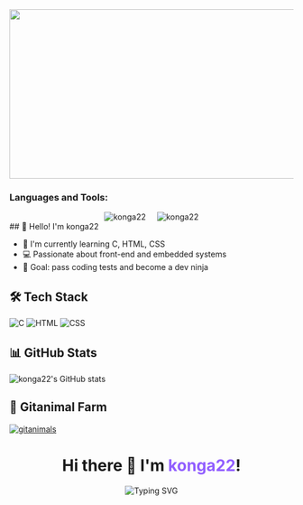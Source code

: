 <a href="https://www.gitanimals.org/en_US?utm_medium=image&utm_source=konga22&utm_content=farm">
  <img
    src="https://render.gitanimals.org/farms/konga22"
    width="600"
    height="300"
  />
</a>


<h3 align="left">Languages and Tools:</h3>
<div style="display: flex; justify-content: center; gap: 20px;">
  <img src="https://github-readme-stats.vercel.app/api/top-langs?username=konga22&show_icons=true&locale=en&layout=compact" alt="konga22" />
  <img src="https://github-readme-streak-stats.herokuapp.com/?user=konga22&" alt="konga22" />
</div>
## 👋 Hello! I'm konga22

- 🌱 I'm currently learning C, HTML, CSS
- 💻 Passionate about front-end and embedded systems
- 🎯 Goal: pass coding tests and become a dev ninja

## 🛠️ Tech Stack
![C](https://img.shields.io/badge/C-00599C?style=flat&logo=c&logoColor=white)
![HTML](https://img.shields.io/badge/HTML-E34F26?style=flat&logo=html5&logoColor=white)
![CSS](https://img.shields.io/badge/CSS-1572B6?style=flat&logo=css3&logoColor=white)

## 📊 GitHub Stats
![konga22's GitHub stats](https://github-readme-stats.vercel.app/api?username=konga22&show_icons=true&theme=tokyonight)

## 🌱 Gitanimal Farm
[![gitanimals](https://render.gitanimals.org/farms/konga22)](https://www.gitanimals.org/en_US?utm_medium=image&utm_source=konga22&utm_content=farm)

<h1 align="center">
  Hi there 👋 I'm <span style="color: #915EFF;">konga22</span>!
</h1>

<p align="center">
  <img src="https://readme-typing-svg.demolab.com?font=Fira+Code&pause=1000&center=true&vCenter=true&width=435&lines=대학생+%2F+개발자+꿈나무;HTML+%2F+CSS+%2F+C+코딩+중;코딩테스트+합격+목표!" alt="Typing SVG" />
</p>
